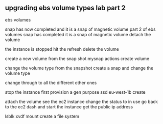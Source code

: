 upgrading ebs volume types lab part 2
------------------------------

ebs volumes 

snap has now completed and it is a snap of magnetic volume 
part 2 of ebs volumes 
snap has completed it is a snap of magnetic volume 
detach the volume 

the instance is stopped 
hit the refresh 
delete the volume 

create a new volume from the snap shot 
mysnap actions create volume 

change the volume type 
from the snapshot 
create a snap and change the volume type 

change through to all the different other ones 

stop the instance first 
provision a gen purpose ssd 
eu-west-1b
create 

attach the volume 
see the ec2 instance 
change the status to in use 
go back to the ec2 dash and start the instance 
get the public ip address 

lsblk 
xvdf mount 
create a file system 

